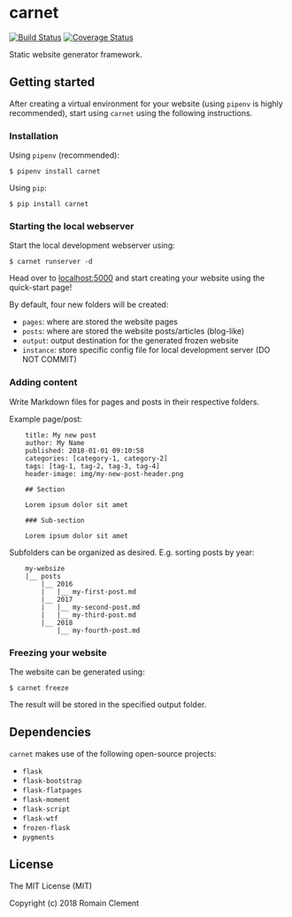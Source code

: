 # carnet

[![Build Status](https://travis-ci.org/rclement/carnet.svg?branch=develop)](https://travis-ci.org/rclement/carnet)
[![Coverage Status](https://coveralls.io/repos/github/rclement/carnet/badge.svg?branch=develop)](https://coveralls.io/github/rclement/carnet?branch=develop)

Static website generator framework.

## Getting started

After creating a virtual environment for your website (using `pipenv` is highly
recommended), start using `carnet` using the following instructions.

### Installation

Using `pipenv` (recommended):

    $ pipenv install carnet

Using `pip`:
    
    $ pip install carnet

### Starting the local webserver

Start the local development webserver using:

    $ carnet runserver -d

Head over to [localhost:5000](http://localhost:5000) and start creating your
website using the quick-start page!

By default, four new folders will be created:

- `pages`: where are stored the website pages
- `posts`: where are stored the website posts/articles (blog-like)
- `output`: output destination for the generated frozen website
- `instance`: store specific config file for local development server (DO NOT COMMIT)

### Adding content

Write Markdown files for pages and posts in their respective folders.

Example page/post:

```
    title: My new post
    author: My Name
    published: 2018-01-01 09:10:58
    categories: [category-1, category-2]
    tags: [tag-1, tag-2, tag-3, tag-4]
    header-image: img/my-new-post-header.png
    
    ## Section
    
    Lorem ipsum dolor sit amet
    
    ### Sub-section
    
    Lorem ipsum dolor sit amet
```

Subfolders can be organized as desired.
E.g. sorting posts by year:

```
    my-websize
    |__ posts
        |__ 2016
        |   |__ my-first-post.md
        |__ 2017
        |   |__ my-second-post.md
        |   |__ my-third-post.md
        |__ 2018
            |__ my-fourth-post.md
```

### Freezing your website

The website can be generated using:

    $ carnet freeze

The result will be stored in the specified output folder.

## Dependencies

`carnet` makes use of the following open-source projects:

- `flask`
- `flask-bootstrap`
- `flask-flatpages`
- `flask-moment`
- `flask-script`
- `flask-wtf`
- `frozen-flask`
- `pygments`

## License

The MIT License (MIT)

Copyright (c) 2018 Romain Clement
